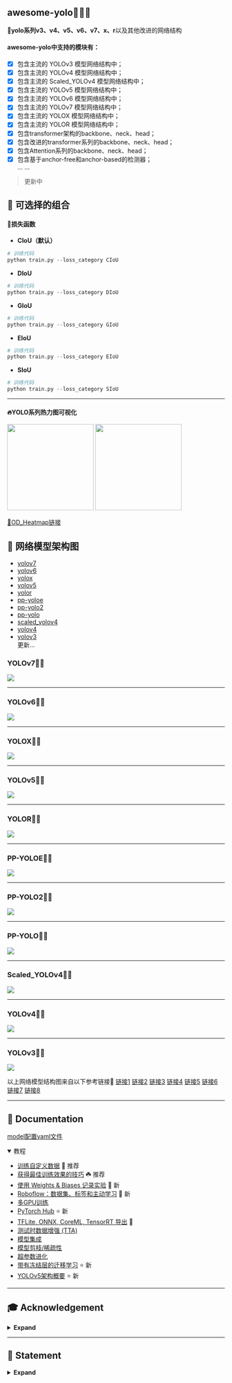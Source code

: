 ## awesome-yolo🎈🎈🎈

<div align=“center”>

🚀**yolo系列v3、v4、v5、v6、v7、x、r**以及其他改进的网络结构

#### awesome-yolo中支持的模块有：

- [x] 包含主流的 YOLOv3 模型网络结构中；
- [x] 包含主流的 YOLOv4 模型网络结构中；
- [x] 包含主流的 Scaled_YOLOv4 模型网络结构中；
- [x] 包含主流的 YOLOv5 模型网络结构中；
- [x] 包含主流的 YOLOv6 模型网络结构中；
- [x] 包含主流的 YOLOv7 模型网络结构中；
- [x] 包含主流的 YOLOX 模型网络结构中；
- [x] 包含主流的 YOLOR 模型网络结构中；
- [x] 包含transformer架构的backbone、neck、head；
- [x] 包含改进的transformer系列的backbone、neck、head；
- [x] 包含Attention系列的backbone、neck、head；
- [x] 包含基于anchor-free和anchor-based的检测器；  
...
...
> 更新中

## 🚀 可选择的组合
#### 🌟损失函数
* **CIoU（默认）**
```python
# 训练代码
python train.py --loss_category CIoU
```
* **DIoU**
```python
# 训练代码
python train.py --loss_category DIoU
```
* **GIoU**
```python
# 训练代码
python train.py --loss_category GIoU
```
* **EIoU**
```python
# 训练代码
python train.py --loss_category EIoU
```
* **SIoU**
```python
# 训练代码
python train.py --loss_category SIoU
```
______________________________________________________________________


#### 🔥YOLO系列热力图可视化
<div align=“center”>
<img src='https://github.com/Him-wen/OD_Heatmap/raw/main/images/bus.jpg' width="200px">
<img src='https://github.com/Him-wen/OD_Heatmap/raw/main/outputs/bus/1_bus-res.jpg' width="200px">
<div>

[🔗OD_Heatmap链接](https://github.com/Him-wen/OD_Heatmap)


## 🍋 网络模型架构图
* [yolov7](https://github.com/Him-wen/awesome-yolo#yolov7)
* [yolov6](https://github.com/Him-wen/awesome-yolo#yolov7)
* [yolox](https://github.com/Him-wen/awesome-yolo#yolox)
* [yolov5](https://github.com/Him-wen/awesome-yolo#yolov5)
* [yolor](https://github.com/Him-wen/awesome-yolo#yolor)
* [pp-yoloe](https://github.com/Him-wen/awesome-yolo#pp-yoloe)
* [pp-yolo2](https://github.com/Him-wen/awesome-yolo#pp-yolo2)
* [pp-yolo](https://github.com/Him-wen/awesome-yolo#pp-yolo)
* [scaled_yolov4](https://github.com/Him-wen/awesome-yolo#scaled_yolov4)
* [yolov4](https://github.com/Him-wen/awesome-yolo#yolov4)
* [yolov3](https://github.com/Him-wen/awesome-yolo#yolov3)  
更新...

### YOLOv7🚀🎈

<img src='docs/image/yolov7_model.jpg'>


______________________________________________________________________

### YOLOv6🚀🎈

<img src='docs/image/yolov6_model.jpg'>

______________________________________________________________________

### YOLOX🚀🎈

<img src='docs/image/yolox_model.png'>

______________________________________________________________________

### YOLOv5🚀🎈

<img src='docs/image/yolov5_model.jpg'>

______________________________________________________________________

### YOLOR🚀🎈

<img src='docs/image/yolor_model.jpg'>


______________________________________________________________________

### PP-YOLOE🚀🎈

<img src='docs/image/ppyoloe_model.png'>

______________________________________________________________________

### PP-YOLO2🚀🎈

<img src='docs/image/ppyolo2_model.png'>

______________________________________________________________________

### PP-YOLO🚀🎈

<img src='docs/image/ppyolo_model.png'>

______________________________________________________________________


### Scaled_YOLOv4🚀🎈

<img src='docs/image/scaled_yolov4.png'>


______________________________________________________________________

### YOLOv4🚀🎈

<img src='docs/image/yolov4_model.png'>

______________________________________________________________________

### YOLOv3🚀🎈

<img src='docs/image/yolov3_model.jpg'>

以上网络模型结构图来自以下参考链接🔗
[链接1](https://zhuanlan.zhihu.com/p/543686792)  [链接2](https://mp.weixin.qq.com/s/DFSROue8InARk-96I_Kptg)  [链接3](https://blog.csdn.net/qq_37541097/article/details/125132817)  [链接4](https://blog.csdn.net/qq_37541097/article/details/123594351)  [链接5](https://zhuanlan.zhihu.com/p/524548477)  [链接6](https://arxiv.org/abs/2011.08036)  [链接7](https://blog.csdn.net/qq_37541097/article/details/123229946)  [链接8](https://zhuanlan.zhihu.com/p/143747206)

______________________________________________________________________

## 🍉 Documentation
[model配置yaml文件](docs/model.md)
<details open>
<summary>教程</summary>

- [训练自定义数据](https://github.com/ultralytics/yolov5/wiki/Train-Custom-Data)  🚀 推荐
- [获得最佳训练效果的技巧](https://github.com/ultralytics/yolov5/wiki/Tips-for-Best-Training-Results)  ☘️ 推荐
- [使用 Weights & Biases 记录实验](https://github.com/ultralytics/yolov5/issues/1289)  🌟 新
- [Roboflow：数据集、标签和主动学习](https://github.com/ultralytics/yolov5/issues/4975)  🌟 新
- [多GPU训练](https://github.com/ultralytics/yolov5/issues/475)
- [PyTorch Hub](https://github.com/ultralytics/yolov5/issues/36)  ⭐ 新
- [TFLite, ONNX, CoreML, TensorRT 导出](https://github.com/ultralytics/yolov5/issues/251) 🚀
- [测试时数据增强 (TTA)](https://github.com/ultralytics/yolov5/issues/303)
- [模型集成](https://github.com/ultralytics/yolov5/issues/318)
- [模型剪枝/稀疏性](https://github.com/ultralytics/yolov5/issues/304)
- [超参数进化](https://github.com/ultralytics/yolov5/issues/607)
- [带有冻结层的迁移学习](https://github.com/ultralytics/yolov5/issues/1314) ⭐ 新
- [YOLOv5架构概要](https://github.com/ultralytics/yolov5/issues/6998) ⭐ 新

</details>

______________________________________________________________________

## 🎓 Acknowledgement

<details><summary> <b>Expand</b> </summary>

* [AlexeyAB.darknet](https://github.com/AlexeyAB/darknet)
* [yolov3](https://github.com/ultralytics/yolov3)
* [yolov4](https://github.com/WongKinYiu/PyTorch_YOLOv4)
* [scaled_yolov4](https://github.com/WongKinYiu/ScaledYOLOv4)
* [yolov5](https://github.com/ultralytics/yolov5)
* [yolov6](https://github.com/meituan/YOLOv6)
* [yolov7](https://github.com/WongKinYiu/yolov7)
* [yolor](https://github.com/WongKinYiu/yolor)
* [yolox](https://github.com/Megvii-BaseDetection/YOLOX)
* [yolou](https://github.com/jizhishutong/YOLOU)
* [attention](https://github.com/xmu-xiaoma666/External-Attention-pytorch)
</details>

______________________________________________________________________

## 🌰 Statement
<details><summary> <b>Expand</b> </summary>

* The content of this site is only for sharing notes. If some content is infringing, please use issue to contact to delete it